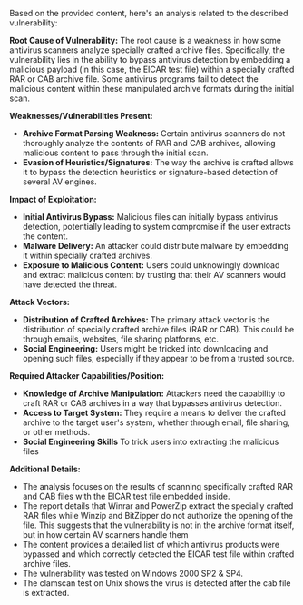 Based on the provided content, here's an analysis related to the described vulnerability:

**Root Cause of Vulnerability:**
The root cause is a weakness in how some antivirus scanners analyze specially crafted archive files. Specifically, the vulnerability lies in the ability to bypass antivirus detection by embedding a malicious payload (in this case, the EICAR test file) within a specially crafted RAR or CAB archive file. Some antivirus programs fail to detect the malicious content within these manipulated archive formats during the initial scan.

**Weaknesses/Vulnerabilities Present:**
- **Archive Format Parsing Weakness:**  Certain antivirus scanners do not thoroughly analyze the contents of RAR and CAB archives, allowing malicious content to pass through the initial scan.
- **Evasion of Heuristics/Signatures:** The way the archive is crafted allows it to bypass the detection heuristics or signature-based detection of several AV engines.

**Impact of Exploitation:**
- **Initial Antivirus Bypass:** Malicious files can initially bypass antivirus detection, potentially leading to system compromise if the user extracts the content.
- **Malware Delivery:** An attacker could distribute malware by embedding it within specially crafted archives.
- **Exposure to Malicious Content:** Users could unknowingly download and extract malicious content by trusting that their AV scanners would have detected the threat.

**Attack Vectors:**
- **Distribution of Crafted Archives:** The primary attack vector is the distribution of specially crafted archive files (RAR or CAB). This could be through emails, websites, file sharing platforms, etc.
- **Social Engineering:**  Users might be tricked into downloading and opening such files, especially if they appear to be from a trusted source.

**Required Attacker Capabilities/Position:**
- **Knowledge of Archive Manipulation:** Attackers need the capability to craft RAR or CAB archives in a way that bypasses antivirus detection.
- **Access to Target System:** They require a means to deliver the crafted archive to the target user's system, whether through email, file sharing, or other methods.
- **Social Engineering Skills** To trick users into extracting the malicious files

**Additional Details:**

- The analysis focuses on the results of scanning specifically crafted RAR and CAB files with the EICAR test file embedded inside.
- The report details that Winrar and PowerZip extract the specially crafted RAR files while Winzip and BitZipper do not authorize the opening of the file. This suggests that the vulnerability is not in the archive format itself, but in how certain AV scanners handle them
- The content provides a detailed list of which antivirus products were bypassed and which correctly detected the EICAR test file within crafted archive files.
- The vulnerability was tested on Windows 2000 SP2 & SP4.
- The clamscan test on Unix shows the virus is detected after the cab file is extracted.